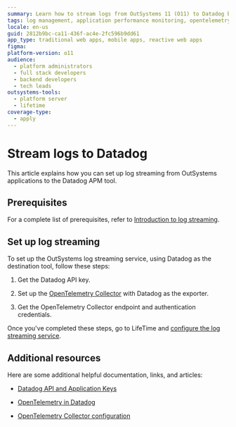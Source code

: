 ```yaml
---
summary: Learn how to stream logs from OutSystems 11 (O11) to Datadog by setting up the OpenTelemetry Collector and configuring the log streaming service.
tags: log management, application performance monitoring, opentelemetry, api integration, cloud infrastructure
locale: en-us
guid: 2812b9bc-ca11-436f-ac4e-2fc596b9dd61
app_type: traditional web apps, mobile apps, reactive web apps
figma:
platform-version: o11
audience:
  - platform administrators
  - full stack developers
  - backend developers
  - tech leads
outsystems-tools:
  - platform server
  - lifetime
coverage-type:
  - apply
---
```


# Stream logs to Datadog

This article explains how you can set up log streaming from OutSystems applications to the Datadog APM tool.

## Prerequisites

For a complete list of prerequisites, refer to [Introduction to log streaming](intro.md#prerequisites).

## Set up log streaming

To set up the OutSystems log streaming service, using Datadog as the destination tool, follow these steps:

1. Get the Datadog API key.

1. Set up the [OpenTelemetry Collector](configure-collector.md) with Datadog as the exporter.

1. Get the OpenTelemetry Collector endpoint and authentication credentials.

Once you've completed these steps, go to LifeTime and [configure the log streaming service](lifetime-streaming.md).

## Additional resources

Here are some additional helpful documentation, links, and articles:

* [Datadog API and Application Keys](https://docs.datadoghq.com/account_management/api-app-keys/)

* [OpenTelemetry in Datadog](https://docs.datadoghq.com/opentelemetry/)

* [OpenTelemetry Collector configuration](https://opentelemetry.io/docs/collector/configuration/)
